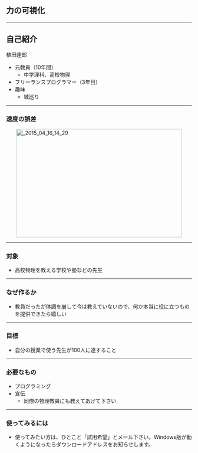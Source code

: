 ## 力の可視化

---
## 自己紹介

植田達郎

- 元教員（10年間）
  - 中学理科、高校物理
- フリーランスプログラマー（3年目）
- 趣味
  - 城巡り

---
### 速度の誤差

<a href="http://weed.cocolog-nifty.com/.shared/image.html?/photos/uncategorized/2015/04/17/_2015_04_16_14_29.jpg" class="mb"><img alt="_2015_04_16_14_29" title="_2015_04_16_14_29" src="http://www.weed.nagoya/images/2015/04/17/_2015_04_16_14_29.jpg" width="450" height="294" border="0" style="display: block; margin: auto;" /></a>

---
### 対象

- 高校物理を教える学校や塾などの先生

---
### なぜ作るか

- 教員だったが体調を崩して今は教えていないので、何か本当に役に立つものを提供できたら嬉しい

---
### 目標

- 自分の授業で使う先生が100人に達すること

---
### 必要なもの

- プログラミング
- 宣伝
  - 同僚の物理教員にも教えてあげて下さい

---
### 使ってみるには

- 使ってみたい方は、ひとこと「試用希望」とメール下さい。Windows版が動くようになったらダウンロードアドレスをお知らせします。